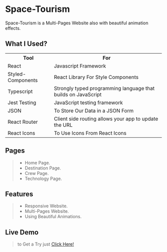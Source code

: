 # Space-Tourism
Space-Tourism is a Multi-Pages Website also with beautiful animation effects.

## What I Used?

<html>
<head>
</head>
<body>
<table>
  <tr>
    <th>Tool</th>
    <th>For</th>
  </tr>
  <tr>
    <td>React</td>
    <td>Javascript Framework</td>
  </tr>
  <tr>
    <td>Styled-Components</td>
    <td>React Library For Style Components</td>
  </tr>
   <tr>
    <td>Typescript</td>
    <td>Strongly typed programming language that builds on JavaScript</td>
  </tr>
  <tr>
    <td>Jest Testing</td>
    <td>JavaScript testing framework</td>
  </tr>
   <tr>
    <td>JSON</td>
    <td>To Store Our Data in a JSON Form</td>
  </tr>
  <tr>
    <td>React Router</td>
    <td>Client side routing allows your app to update the URL</td>
  </tr>
  <tr>
    <td>React Icons</td>
    <td>To Use Icons From React Icons</td>
  </tr>
</table>
</body>
</html>

## Pages

> - Home Page.
> - Destination Page.
> - Crew Page.
> - Technology Page.

## Features
> - Responsive Website.
> - Multi-Pages Website.
> - Using Beautiful Animations.

## Live Demo

> to Get a Try just [Click Here!](https://match-four-game.netlify.app/)

